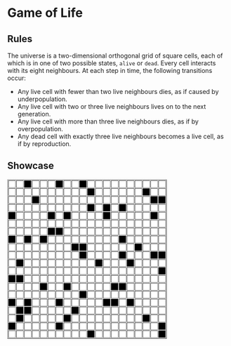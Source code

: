 # Game of Life

## Rules

The universe is a two-dimensional orthogonal grid of square cells, each of which is in one of two possible states, `alive` or `dead`.
Every cell interacts with its eight neighbours. At each step in time, the following transitions occur:

- Any live cell with fewer than two live neighbours dies, as if caused by underpopulation.
- Any live cell with two or three live neighbours lives on to the next generation.
- Any live cell with more than three live neighbours dies, as if by overpopulation.
- Any dead cell with exactly three live neighbours becomes a live cell, as if by reproduction.

## Showcase
![](./doc/random.gif)